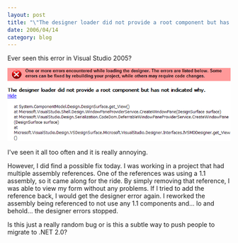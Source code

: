 ```yaml
---
layout: post
title: "\"The designer loader did not provide a root component but has not indicated why.\""
date: 2006/04/14
category: blog
---
```


Ever seen this error in Visual Studio 2005?

![Designer Error](/images/blog/2006-04-14-designer-error.gif)

I've seen it all too often and it is really annoying.

However, I did find a possible fix today. I was working in a project that had multiple assembly references. One of the references was using a 1.1 assembly, so it came along for the ride. By simply removing that reference, I was able to view my form without any problems. If I tried to add the reference back, I would get the designer error again. I reworked the assembly being referenced to not use any 1.1 components and... lo and behold... the designer errors stopped.

Is this just a really random bug or is this a subtle way to push people to migrate to .NET 2.0?

